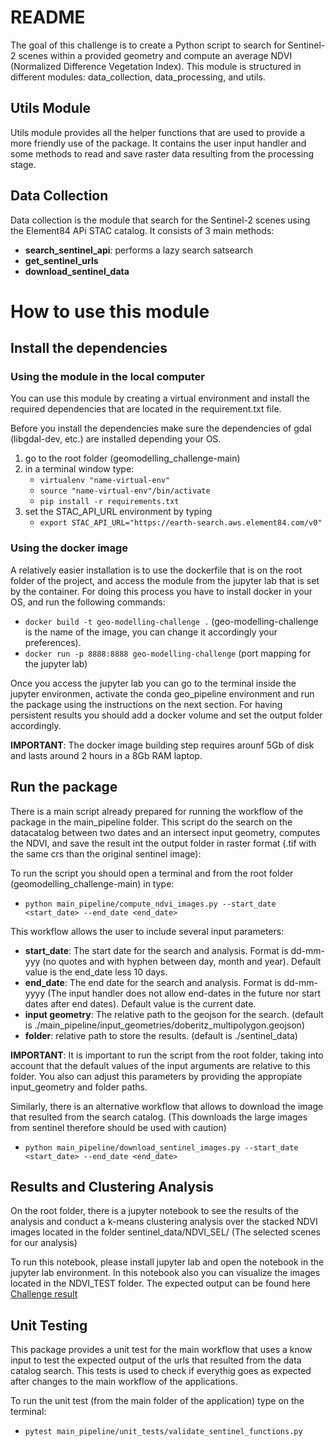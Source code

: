# README

The goal of this challenge is to create a Python script to search for Sentinel-2 scenes within a provided geometry and compute an average NDVI (Normalized Difference Vegetation Index).
This module is structured in different modules: data_collection, data_processing, and utils.

## Utils Module

Utils module provides all the helper functions that are used to provide a more friendly use of the package. It contains the user input handler and some methods to read and save raster data resulting from the processing stage.

## Data Collection

Data collection is the module that search for the Sentinel-2 scenes using the Element84 APi STAC catalog. It consists of 3 main methods:

- **search_sentinel_api**: performs a lazy search satsearch
- **get_sentinel_urls**
- **download_sentinel_data**

# How to use this module

## Install the dependencies

### Using the module in the local computer

You can use this module by creating a virtual environment and install the required dependencies that are located in the requirement.txt file.

Before you install the dependencies make sure the dependencies of gdal (libgdal-dev, etc.) are installed depending your OS.

1. go to the root folder (geomodelling_challenge-main)
2. in a terminal window type:
   - `virtualenv "name-virtual-env"`
   - `source "name-virtual-env"/bin/activate`
   - `pip install -r requirements.txt`
3. set the STAC_API_URL environment by typing
   - `export STAC_API_URL="https://earth-search.aws.element84.com/v0"`

### Using the docker image

A relatively easier installation is to use the dockerfile that is on the root folder of the project, and access the module from the jupyter lab that is set by the container.
For doing this process you have to install docker in your OS, and run the following commands:

- `docker build -t geo-modelling-challenge .` (geo-modelling-challenge is the name of the image, you can change it accordingly your preferences).
- `docker run -p 8888:8888 geo-modelling-challenge` (port mapping for the jupyter lab)

Once you access the jupyter lab you can go to the terminal inside the jupyter environmen, activate the conda geo_pipeline environment and run the package using the instructions on the next section. For having persistent results you should add a docker volume and set the output folder accordingly.

**IMPORTANT**: The docker image building step requires arounf 5Gb of disk and lasts around 2 hours in a 8Gb RAM laptop.

## Run the package

There is a main script already prepared for running the workflow of the package in the main_pipeline folder. This script do the search on the datacatalog between two dates and an intersect input geometry, computes the NDVI, and save the result int the output folder in raster format (.tif with the same crs than the original sentinel image):

To run the script you should open a terminal and from the root folder (geomodelling_challenge-main) in type:

- `python main_pipeline/compute_ndvi_images.py --start_date <start_date> --end_date <end_date>`

This workflow allows the user to include several input parameters:

- **start_date**: The start date for the search and analysis. Format is dd-mm-yyy (no quotes and with hyphen between day, month and year). Default value is the end_date less 10 days.
- **end_date**: The end date for the search and analysis. Format is dd-mm-yyyy (The input handler does not allow end-dates in the future nor start dates after end dates). Default value is the current date.
- **input geometry**: The relative path to the geojson for the search. (default is ./main_pipeline/input_geometries/doberitz_multipolygon.geojson)
- **folder**: relative path to store the results. (default is ./sentinel_data)

**IMPORTANT**: It is important to run the script from the root folder, taking into account that the default values of the input arguments are relative to this folder. You also can adjust this parameters by providing the appropiate input_geometry and folder paths.

Similarly, there is an alternative workflow that allows to download the image that resulted from the search catalog. (This downloads the large images from sentinel therefore should be used with caution)

- `python main_pipeline/download_sentinel_images.py --start_date <start_date> --end_date <end_date>`

## Results and Clustering Analysis

On the root folder, there is a jupyter notebook to see the results of the analysis and conduct a k-means clustering analysis over the stacked NDVI images located in the folder sentinel_data/NDVI_SEL/ (The selected scenes for our analysis)

To run this notebook, please install jupyter lab and open the notebook in the jupyter lab environment.
In this notebook also you can visualize the images located in the NDVI_TEST folder. The expected output can be found here [Challenge result](https://github.com/andher1802/geomodelling_challenge/blob/main/main_workflow.ipynb)

## Unit Testing

This package provides a unit test for the main workflow that uses a know input to test the expected output of the urls that resulted from the data catalog search.
This tests is used to check if everythig goes as expected after changes to the main workflow of the applications.

To run the unit test (from the main folder of the application) type on the terminal:

- `pytest main_pipeline/unit_tests/validate_sentinel_functions.py`
